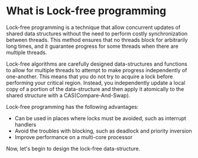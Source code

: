 # What is Lock-free programming

Lock-free programming is a technique that allow concurrent updates of shared data structures without the need to perform costly synchronization between threads. This method ensures that no threads block for arbitrarily long times, and it guarantee progress for some threads when there are multiple threads.

Lock-free algorithms are carefully designed data-structures and functions to allow for multiple threads to attempt to make progress independently of one-another. This means that you do not try to acquire a lock before performing your critical region. Instead, you independently update a local copy of a portion of the data-structure and then apply it atomically to the shared structure with a CAS\(Compare-And-Swap\).

Lock-free programming has the following advantages:

* Can be used in places where locks must be avoided, such as interrupt handlers
* Avoid the troubles with blocking, such as deadlock and priority inversion
* Improve performance on a multi-core processor

Now, let's begin to design the lock-free data-structure.


